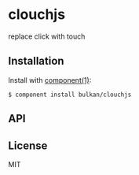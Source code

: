 
# clouchjs

  replace click with touch

## Installation

  Install with [component(1)](http://component.io):

    $ component install bulkan/clouchjs

## API



## License

  MIT
